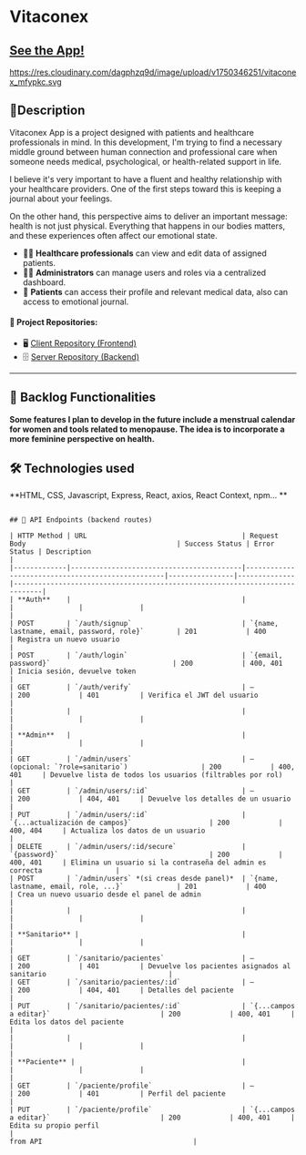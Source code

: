
# Vitaconex

## [See the App!](https://vitaconex.netlify.app/)

https://res.cloudinary.com/dagphzq9d/image/upload/v1750346251/vitaconex_mfypkc.svg

## 📝Description

Vitaconex App is a project designed with patients and healthcare professionals in mind.
In this development, I'm trying to find a necessary middle ground between human connection and professional care when someone needs medical, psychological, or health-related support in life.

I believe it's very important to have a fluent and healthy relationship with your healthcare providers. One of the first steps toward this is keeping a journal about your feelings.

On the other hand, this perspective aims to deliver an important message: health is not just physical. Everything that happens in our bodies matters, and these experiences often affect our emotional state.

- 👩‍⚕️ **Healthcare professionals** can view and edit data of assigned patients.
- 🧑‍💼 **Administrators** can manage users and roles via a centralized dashboard.
- 👤 **Patients** can access their profile and relevant medical data, also can access to emotional journal.

#### 🔗 Project Repositories:
- 🖥️ [Client Repository (Frontend)](https://github.com/AmaliaBM/vitaconex)
- 🗄️ [Server Repository (Backend)](https://github.com/AmaliaBM/vitaconex-server)

---

## 🧩 Backlog Functionalities

**Some features I plan to develop in the future include a menstrual calendar for women and tools related to menopause.
The idea is to incorporate a more feminine perspective on health.** 

## 🛠️ Technologies used

**HTML, CSS, Javascript, Express, React, axios, React Context, npm... ** 

```

## 🧠 API Endpoints (backend routes)

| HTTP Method | URL                                      | Request Body                                     | Success Status | Error Status | Description                                                                 |
|-------------|------------------------------------------|--------------------------------------------------|----------------|--------------|-----------------------------------------------------------------------------|
| **Auth**    |                                          |                                                  |                |              |                                                                             |
| POST        | `/auth/signup`                           | `{name, lastname, email, password, role}`        | 201            | 400          | Registra un nuevo usuario                                                   |
| POST        | `/auth/login`                            | `{email, password}`                              | 200            | 400, 401     | Inicia sesión, devuelve token                                               |
| GET         | `/auth/verify`                           | –                                                | 200            | 401          | Verifica el JWT del usuario                                                 |
|             |                                          |                                                  |                |              |                                                                             |
| **Admin**   |                                          |                                                  |                |              |                                                                             |
| GET         | `/admin/users`                           | – (opcional: `?role=sanitario`)                  | 200            | 400, 401     | Devuelve lista de todos los usuarios (filtrables por rol)                  |
| GET         | `/admin/users/:id`                       | –                                                | 200            | 404, 401     | Devuelve los detalles de un usuario                                         |
| PUT         | `/admin/users/:id`                       | `{...actualización de campos}`                   | 200            | 400, 404     | Actualiza los datos de un usuario                                           |
| DELETE      | `/admin/users/:id/secure`                | `{password}`                                     | 200            | 400, 401     | Elimina un usuario si la contraseña del admin es correcta                  |
| POST        | `/admin/users` *(si creas desde panel)*  | `{name, lastname, email, role, ...}`             | 201            | 400          | Crea un nuevo usuario desde el panel de admin                              |
|             |                                          |                                                  |                |              |                                                                             |
| **Sanitario** |                                        |                                                  |                |              |                                                                             |
| GET         | `/sanitario/pacientes`                   | –                                                | 200            | 401          | Devuelve los pacientes asignados al sanitario                              |
| GET         | `/sanitario/pacientes/:id`               | –                                                | 200            | 404, 401     | Detalles del paciente                                                       |
| PUT         | `/sanitario/pacientes/:id`               | `{...campos a editar}`                           | 200            | 400, 401     | Edita los datos del paciente                                                |
|             |                                          |                                                  |                |              |                                                                             |
| **Paciente** |                                         |                                                  |                |              |                                                                             |
| GET         | `/paciente/profile`                      | –                                                | 200            | 401          | Perfil del paciente                                                         |
| PUT         | `/paciente/profile`                      | `{...campos a editar}`                           | 200            | 400, 401     | Edita su propio perfil                                                      |
from API                                     |
  